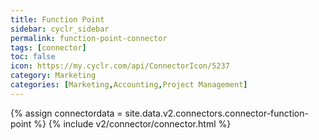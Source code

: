 ```yaml
---
title: Function Point
sidebar: cyclr_sidebar
permalink: function-point-connector
tags: [connector]
toc: false
icon: https://my.cyclr.com/api/ConnectorIcon/5237
category: Marketing
categories: [Marketing,Accounting,Project Management]
---
```

{% assign connectordata = site.data.v2.connectors.connector-function-point %}
{% include v2/connector/connector.html %}	